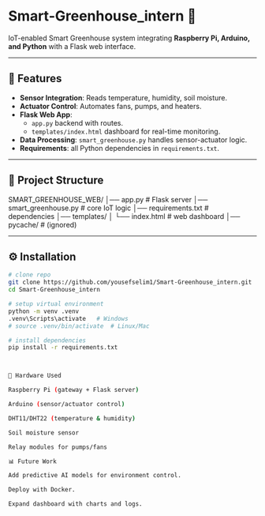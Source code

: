 # Smart-Greenhouse_intern 🌱

IoT-enabled Smart Greenhouse system integrating **Raspberry Pi, Arduino, and Python** with a Flask web interface.

---

## 🚀 Features
- **Sensor Integration**: Reads temperature, humidity, soil moisture.
- **Actuator Control**: Automates fans, pumps, and heaters.
- **Flask Web App**:
  - `app.py` backend with routes.
  - `templates/index.html` dashboard for real-time monitoring.
- **Data Processing**: `smart_greenhouse.py` handles sensor-actuator logic.
- **Requirements**: all Python dependencies in `requirements.txt`.

---

## 📂 Project Structure
SMART_GREENHOUSE_WEB/
│── app.py # Flask server
│── smart_greenhouse.py # core IoT logic
│── requirements.txt # dependencies
│── templates/
│ └── index.html # web dashboard
│── pycache/ # (ignored)



---

## ⚙️ Installation
```bash
# clone repo
git clone https://github.com/yousefselim1/Smart-Greenhouse_intern.git
cd Smart-Greenhouse_intern

# setup virtual environment
python -m venv .venv
.venv\Scripts\activate   # Windows
# source .venv/bin/activate  # Linux/Mac

# install dependencies
pip install -r requirements.txt



🔧 Hardware Used

Raspberry Pi (gateway + Flask server)

Arduino (sensor/actuator control)

DHT11/DHT22 (temperature & humidity)

Soil moisture sensor

Relay modules for pumps/fans

📊 Future Work

Add predictive AI models for environment control.

Deploy with Docker.

Expand dashboard with charts and logs.